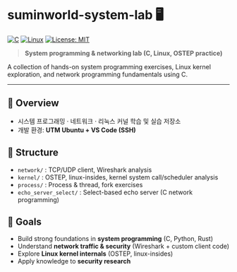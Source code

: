 # suminworld-system-lab 🖥️

[![C](https://img.shields.io/badge/C-00599C?style=flat&logo=c&logoColor=white)](https://en.wikipedia.org/wiki/C_(programming_language))
[![Linux](https://img.shields.io/badge/Linux-FCC624?style=flat&logo=linux&logoColor=black)](https://www.kernel.org/)
[![License: MIT](https://img.shields.io/badge/License-MIT-yellow.svg)](./LICENSE)

> **System programming & networking lab (C, Linux, OSTEP practice)**

A collection of hands-on system programming exercises, Linux kernel exploration, and network programming fundamentals using C.

---

## 🧪 Overview
- 시스템 프로그래밍 · 네트워크 · 리눅스 커널 학습 및 실습 저장소
- 개발 환경: **UTM Ubuntu + VS Code (SSH)**

## 📂 Structure
- `network/` : TCP/UDP client, Wireshark analysis
- `kernel/` : OSTEP, linux-insides, kernel system call/scheduler analysis
- `process/` : Process & thread, fork exercises
- `echo_server_select/` : Select-based echo server (C network programming)

## 🚀 Goals
- Build strong foundations in **system programming** (C, Python, Rust)
- Understand **network traffic & security** (Wireshark + custom client code)
- Explore **Linux kernel internals** (OSTEP, linux-insides)
- Apply knowledge to **security research**
